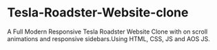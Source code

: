 # Tesla-Roadster-Website-clone
A Full Modern Responsive Tesla Roadster Website Clone with on scroll animations and responsive sidebars.Using HTML, CSS, JS and AOS JS.
